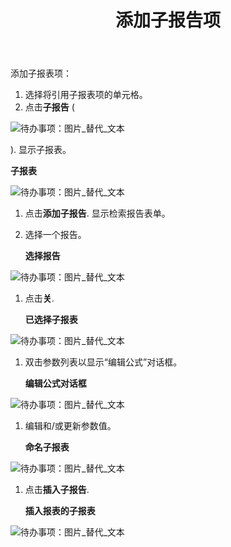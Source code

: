 ﻿---
title: 添加子报告项
type: docs
weight: 20
url: /zh/reportingservices/add-sub-report-item/
---
添加子报表项：

1. 选择将引用子报表项的单元格。
1. 点击**子报告** (

![待办事项：图片_替代_文本](add-sub-report-item_1.png)

).
显示子报表。

**子报表** 

![待办事项：图片_替代_文本](add-sub-report-item_2.png)




1. 点击**添加子报告**.
显示检索报告表单。
1. 选择一个报告。

   **选择报告** 

![待办事项：图片_替代_文本](add-sub-report-item_3.png)




1. 点击**关**. 

   **已选择子报表** 

![待办事项：图片_替代_文本](add-sub-report-item_4.png)




1. 双击参数列表以显示“编辑公式”对话框。

   **编辑公式对话框** 

![待办事项：图片_替代_文本](add-sub-report-item_5.png)




1. 编辑和/或更新参数值。

   **命名子报表** 

![待办事项：图片_替代_文本](add-sub-report-item_6.png)




1. 点击**插入子报告**. 

   **插入报表的子报表** 

![待办事项：图片_替代_文本](add-sub-report-item_7.png)

